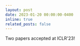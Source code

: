 ```yaml
---
layout: post
date: 2023-01-20 00:00:00-0400
inline: true
related_posts: false
---
```


Two papers accepted at ICLR'23!
